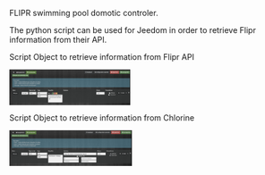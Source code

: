 FLIPR swimming pool domotic controler. 

The python script can be used for Jeedom in order to retrieve Flipr information from their API.

Script Object to retrieve information from Flipr API

<img align="center" src="Object_script_python.png" height="64">&nbsp;&nbsp;

Script Object to retrieve information from Chlorine

<img align="center" src="Object_script_chlore.png" height="64">&nbsp;&nbsp;